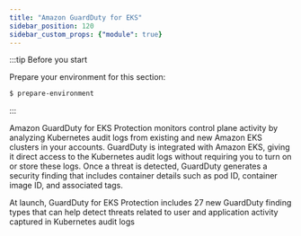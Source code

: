 ```yaml
---
title: "Amazon GuardDuty for EKS"
sidebar_position: 120
sidebar_custom_props: {"module": true}
---
```


:::tip Before you start

Prepare your environment for this section:

```bash timeout=400 wait=30
$ prepare-environment
```

:::

Amazon GuardDuty for EKS Protection monitors control plane activity by analyzing Kubernetes audit logs from existing and new Amazon EKS clusters in your accounts. GuardDuty is integrated with Amazon EKS, giving it direct access to the Kubernetes audit logs without requiring you to turn on or store these logs. Once a threat is detected, GuardDuty generates a security finding that includes container details such as pod ID, container image ID, and associated tags.

At launch, GuardDuty for EKS Protection includes 27 new GuardDuty finding types that can help detect threats related to user and application activity captured in Kubernetes audit logs
